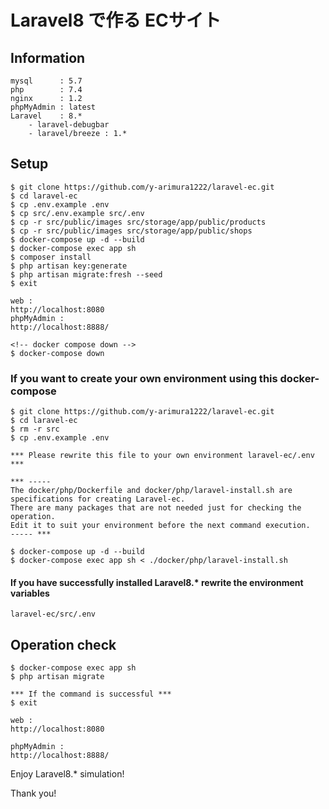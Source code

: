 # Laravel8 で作る ECサイト

## Information
```
mysql      : 5.7
php        : 7.4
nginx      : 1.2
phpMyAdmin : latest
Laravel    : 8.*
    - laravel-debugbar
    - laravel/breeze : 1.*
```
## Setup
```angular2html
$ git clone https://github.com/y-arimura1222/laravel-ec.git
$ cd laravel-ec
$ cp .env.example .env
$ cp src/.env.example src/.env
$ cp -r src/public/images src/storage/app/public/products
$ cp -r src/public/images src/storage/app/public/shops
$ docker-compose up -d --build
$ docker-compose exec app sh
$ composer install
$ php artisan key:generate
$ php artisan migrate:fresh --seed
$ exit

web :
http://localhost:8080
phpMyAdmin :
http://localhost:8888/

<!-- docker compose down -->
$ docker-compose down
```

### If you want to create your own environment using this docker-compose
```angular2html
$ git clone https://github.com/y-arimura1222/laravel-ec.git
$ cd laravel-ec
$ rm -r src
$ cp .env.example .env

*** Please rewrite this file to your own environment laravel-ec/.env ***

*** -----
The docker/php/Dockerfile and docker/php/laravel-install.sh are specifications for creating Laravel-ec.
There are many packages that are not needed just for checking the operation.
Edit it to suit your environment before the next command execution. 
----- ***

$ docker-compose up -d --build
$ docker-compose exec app sh < ./docker/php/laravel-install.sh
```

#### If you have successfully installed Laravel8.* rewrite the environment variables
`laravel-ec/src/.env`

## Operation check
```angular2html
$ docker-compose exec app sh
$ php artisan migrate

*** If the command is successful ***
$ exit

web :
http://localhost:8080

phpMyAdmin :
http://localhost:8888/
```

Enjoy Laravel8.* simulation!

Thank you!
